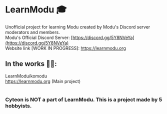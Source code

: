 # LearnModu 🎓
Unofficial project for learning Modu created by Modu's Discord server moderators and members.
<br>
Modu's Official Discord Server: [https://discord.gg/5Y8NVeYa](https://discord.gg/5Y8NVeYa)
<br>
Website link [WORK IN PROGRESS]: https://learnmodu.org
## In the works 👷‍♂️:
LearnModu/komodu
<br>
https://learnmodu.org (Main project)
<br>
<br>
### Cyteon is NOT a part of LearnModu. This is a project made by 5 hobbyists.
